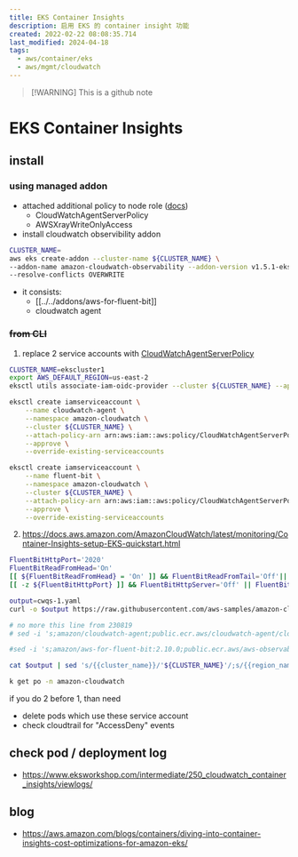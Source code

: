 ```yaml
---
title: EKS Container Insights
description: 启用 EKS 的 container insight 功能
created: 2022-02-22 08:08:35.714
last_modified: 2024-04-18
tags:
  - aws/container/eks
  - aws/mgmt/cloudwatch
---
```

> [!WARNING] This is a github note

# EKS Container Insights
## install
### using managed addon
- attached additional policy to node role ([docs](https://docs.amazonaws.cn/en_us/AmazonCloudWatch/latest/monitoring/Container-Insights-setup-EKS-addon.html))
    - CloudWatchAgentServerPolicy
    - AWSXrayWriteOnlyAccess
- install cloudwatch observibility addon
```sh
CLUSTER_NAME=
aws eks create-addon --cluster-name ${CLUSTER_NAME} \
--addon-name amazon-cloudwatch-observability --addon-version v1.5.1-eksbuild.1 \
--resolve-conflicts OVERWRITE
```
- it consists: 
    - [[../../addons/aws-for-fluent-bit]]
    - cloudwatch agent

### ~~from CLI~~
1. replace 2 service accounts with [CloudWatchAgentServerPolicy](https://docs.aws.amazon.com/AmazonCloudWatch/latest/monitoring/Container-Insights-prerequisites.htm)
```sh
CLUSTER_NAME=ekscluster1
export AWS_DEFAULT_REGION=us-east-2
eksctl utils associate-iam-oidc-provider --cluster ${CLUSTER_NAME} --approve
```

```sh
eksctl create iamserviceaccount \
    --name cloudwatch-agent \
    --namespace amazon-cloudwatch \
    --cluster ${CLUSTER_NAME} \
    --attach-policy-arn arn:aws:iam::aws:policy/CloudWatchAgentServerPolicy \
    --approve \
    --override-existing-serviceaccounts

eksctl create iamserviceaccount \
    --name fluent-bit \
    --namespace amazon-cloudwatch \
    --cluster ${CLUSTER_NAME} \
    --attach-policy-arn arn:aws:iam::aws:policy/CloudWatchAgentServerPolicy \
    --approve \
    --override-existing-serviceaccounts

```

2. https://docs.aws.amazon.com/AmazonCloudWatch/latest/monitoring/Container-Insights-setup-EKS-quickstart.html
```sh
FluentBitHttpPort='2020'
FluentBitReadFromHead='On'
[[ ${FluentBitReadFromHead} = 'On' ]] && FluentBitReadFromTail='Off'|| FluentBitReadFromTail='On'
[[ -z ${FluentBitHttpPort} ]] && FluentBitHttpServer='Off' || FluentBitHttpServer='On'

output=cwqs-1.yaml
curl -o $output https://raw.githubusercontent.com/aws-samples/amazon-cloudwatch-container-insights/latest/k8s-deployment-manifest-templates/deployment-mode/daemonset/container-insights-monitoring/quickstart/cwagent-fluent-bit-quickstart.yaml 

# no more this line from 230819
# sed -i 's;amazon/cloudwatch-agent;public.ecr.aws/cloudwatch-agent/cloudwatch-agent;' $output

#sed -i 's;amazon/aws-for-fluent-bit:2.10.0;public.ecr.aws/aws-observability/aws-for-fluent-bit:2.28.0;' $output

cat $output | sed 's/{{cluster_name}}/'${CLUSTER_NAME}'/;s/{{region_name}}/'${AWS_DEFAULT_REGION}'/;s/{{http_server_toggle}}/"'${FluentBitHttpServer}'"/;s/{{http_server_port}}/"'${FluentBitHttpPort}'"/;s/{{read_from_head}}/"'${FluentBitReadFromHead}'"/;s/{{read_from_tail}}/"'${FluentBitReadFromTail}'"/' | kubectl apply -f - 

k get po -n amazon-cloudwatch

```

if you do 2 before 1, than need
- delete pods which use these service account
- check cloudtrail for "AccessDeny" events

## check pod / deployment log
- https://www.eksworkshop.com/intermediate/250_cloudwatch_container_insights/viewlogs/


## blog
- https://aws.amazon.com/blogs/containers/diving-into-container-insights-cost-optimizations-for-amazon-eks/


